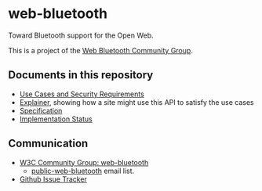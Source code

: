 web-bluetooth
=============

Toward Bluetooth support for the Open Web.

This is a project of the [Web Bluetooth Community Group](http://www.w3.org/community/web-bluetooth/).

Documents in this repository
----------------------------

* [Use Cases and Security Requirements](https://webbluetoothcg.github.io/web-bluetooth/use-cases.html)
* [Explainer](https://github.com/WebBluetoothCG/web-bluetooth/blob/gh-pages/explainer.md), showing how a site might use this API to satisfy the use cases
* [Specification](https://webbluetoothcg.github.io/web-bluetooth/)
* [Implementation Status](implementation-status.md)

Communication
-------------

* [W3C Community Group: web-bluetooth](http://www.w3.org/community/web-bluetooth/)
  * [public-web-bluetooth](http://lists.w3.org/Archives/Public/public-web-bluetooth/) email list.
* [Github Issue Tracker](https://github.com/WebBluetoothCG/web-bluetooth/issues)
